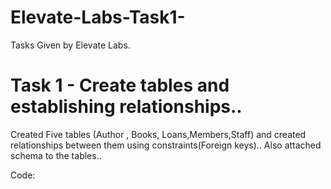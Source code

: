 # Elevate-Labs-Task1-
Tasks Given by Elevate Labs.  

# Task 1 - Create tables and establishing relationships..
Created Five tables (Author , Books, Loans,Members,Staff) and created relationships between them using constraints(Foreign keys)..
Also attached schema to the tables..

Code: 

